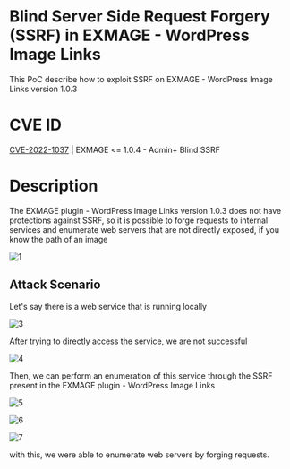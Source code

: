 # Blind Server Side Request Forgery (SSRF) in EXMAGE - WordPress Image Links

This PoC describe how to exploit SSRF on EXMAGE - WordPress Image Links version 1.0.3

# CVE ID

[CVE-2022-1037](https://cve.mitre.org/cgi-bin/cvename.cgi?name=CVE-2022-1037) | EXMAGE <= 1.0.4 - Admin+ Blind SSRF

# Description

The EXMAGE plugin - WordPress Image Links version 1.0.3 does not have protections against SSRF, so it is possible to forge requests to internal services and enumerate web servers that are not directly exposed, if you know the path of an image

![1](https://user-images.githubusercontent.com/70114276/159179186-ae0cb72c-b725-4ac0-a5a0-ba3fc4103856.png)

## Attack Scenario

Let's say there is a web service that is running locally

![3](https://user-images.githubusercontent.com/70114276/159179198-d4eb6860-c4f9-4b49-959c-209cc4e0d184.png)

After trying to directly access the service, we are not successful

![4](https://user-images.githubusercontent.com/70114276/159179204-0e87a630-2e12-42d5-8da0-6490b37fda93.png)

Then, we can perform an enumeration of this service through the SSRF present in the EXMAGE plugin - WordPress Image Links

![5](https://user-images.githubusercontent.com/70114276/159179223-e99c5622-57cd-44cc-a362-8e036f14eb09.png)

![6](https://user-images.githubusercontent.com/70114276/159179226-196f41fe-68d4-43ef-9139-d96cd2b1ef4d.png)

![7](https://user-images.githubusercontent.com/70114276/159179232-96e00abe-a162-45ee-84d8-d0513f8e1886.png)

with this, we were able to enumerate web servers by forging requests.
